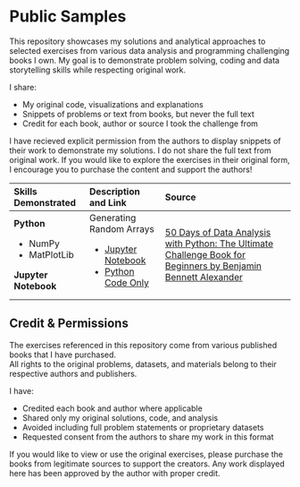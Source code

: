 # Public Samples
This repository showcases my solutions and analytical approaches to selected exercises from various data analysis and programming challenging books I own. My goal is to demonstrate problem solving, coding and data storytelling skills while respecting original work.

I share:
- My original code, visualizations and explanations
- Snippets of problems or text from books, but never the full text
- Credit for each book, author or source I took the challenge from

I have recieved explicit permission from the authors to display snippets of their work to demonstrate my solutions. I do not share the full text from original work. If you would like to explore the exercises in their original form, I encourage you to purchase the content and support the authors!

| Skills Demonstrated | Description and Link | Source |
|:-----|:---|:---|
| **Python**<ul><li>NumPy</li><li>MatPlotLib</li></ul>**Jupyter Notebook** | Generating Random Arrays<ul><li>[Jupyter Notebook](jupyter-notebook/day03.ipynb)</li><li>[Python Code Only](python/random-arrays.py)</li></ul> | [50 Days of Data Analysis with Python: The Ultimate Challenge Book for Beginners by Benjamin Bennett Alexander](https://benjaminb.gumroad.com "View all work by Mr. Alexander")|


## Credit & Permissions

The exercises referenced in this repository come from various published books that I have purchased.  
All rights to the original problems, datasets, and materials belong to their respective authors and publishers.

I have:
- Credited each book and author where applicable
- Shared only my original solutions, code, and analysis
- Avoided including full problem statements or proprietary datasets
- Requested consent from the authors to share my work in this format

If you would like to view or use the original exercises, please purchase the books from legitimate sources to support the creators.
Any work displayed here has been approved by the author with proper credit.
